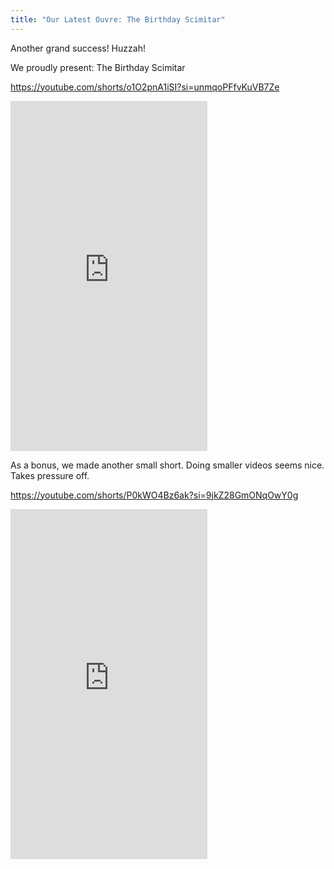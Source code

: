```yaml
---
title: "Our Latest Ouvre: The Birthday Scimitar"
---
```


Another grand success! Huzzah!

We proudly present: The Birthday Scimitar

<https://youtube.com/shorts/o1O2pnA1iSI?si=unmqoPFfvKuVB7Ze>

<iframe width="315" height="560"
src="https://www.youtube.com/embed/o1O2pnA1iSI?si=unmqoPFfvKuVB7Ze"
title="YouTube video player"
frameborder="0"
allow="accelerometer; autoplay; clipboard-write; encrypted-media; gyroscope; picture-in-picture; web-share"
allowfullscreen></iframe>

As a bonus, we made another small short. Doing smaller videos seems nice. Takes pressure off.

<https://youtube.com/shorts/P0kWO4Bz6ak?si=9jkZ28GmONqOwY0g>

<iframe width="315" height="560"
src="https://www.youtube.com/embed/P0kWO4Bz6ak?si=9jkZ28GmONqOwY0g"
title="YouTube video player"
frameborder="0"
allow="accelerometer; autoplay; clipboard-write; encrypted-media; gyroscope; picture-in-picture; web-share"
allowfullscreen></iframe>
